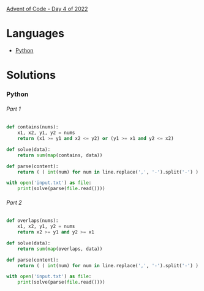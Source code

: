 [Advent of Code - Day 4 of 2022](https://adventofcode.com/2022/day/4)

# Languages

* [Python](#python)

# Solutions

### Python

###### Part 1
```python
def contains(nums):
    x1, x2, y1, y2 = nums
    return (x1 >= y1 and x2 <= y2) or (y1 >= x1 and y2 <= x2)

def solve(data):
    return sum(map(contains, data))

def parse(content):
    return ( ( int(num) for num in line.replace(',', '-').split('-') ) for line in content.split('\n') )

with open('input.txt') as file:
    print(solve(parse(file.read())))
```

###### Part 2
```python
def overlaps(nums):
    x1, x2, y1, y2 = nums
    return x2 >= y1 and y2 >= x1

def solve(data):
    return sum(map(overlaps, data))

def parse(content):
    return ( ( int(num) for num in line.replace(',', '-').split('-') ) for line in content.split('\n') )

with open('input.txt') as file:
    print(solve(parse(file.read())))
```
